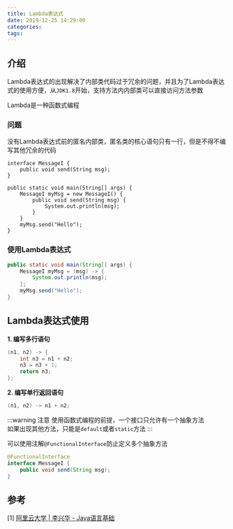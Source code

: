 ```yaml
---
title: Lambda表达式
date: 2019-12-25 14:29:00
categories: 
tags:
---
```

## 介绍
Lambda表达式的出现解决了内部类代码过于冗余的问题，并且为了Lambda表达式的使用方便，从`JDK1.8`开始，支持方法内内部类可以直接访问方法参数

Lambda是一种函数式编程

### 问题
没有Lambda表达式前的匿名内部类，匿名类的核心语句只有一行，但是不得不编写其他冗余的代码
```java{8}
interface MessageI {
    public void send(String msg);
}

public static void main(String[] args) {
    MessageI myMsg = new MessageI() {
        public void send(String msg) {
            System.out.println(msg);
        }
    }
    myMsg.send("Hello");
}
```

### 使用Lambda表达式
```java
public static void main(String[] args) {
    MessageI myMsg = (msg) -> {
        System.out.println(msg);
    };
    myMsg.send("Hello");
}
```

## Lambda表达式使用
**1. 编写多行语句**
```java
(n1, n2) -> {
    int n3 = n1 + n2;
    n3 = n3 + 1;
    return n3;
};
```

**2. 编写单行返回语句**
```java
(n1, n2) -> n1 + n2;
```

:::warning 注意
使用函数式编程的前提，一个接口只允许有一个抽象方法  
如果出现其他方法，只能是`default`或者`static`方法
:::

可以使用注解`@FunctionalInterface`防止定义多个抽象方法
```java
@FunctionalInterface
interface MessageI {
    public void send(String msg);
}
```

## 参考
[1] [阿里云大学 | 李兴华 - Java语言基础](https://edu.aliyun.com/roadmap/java?spm=5176.13345299.1392477.3.63ddf153q7QkVf)